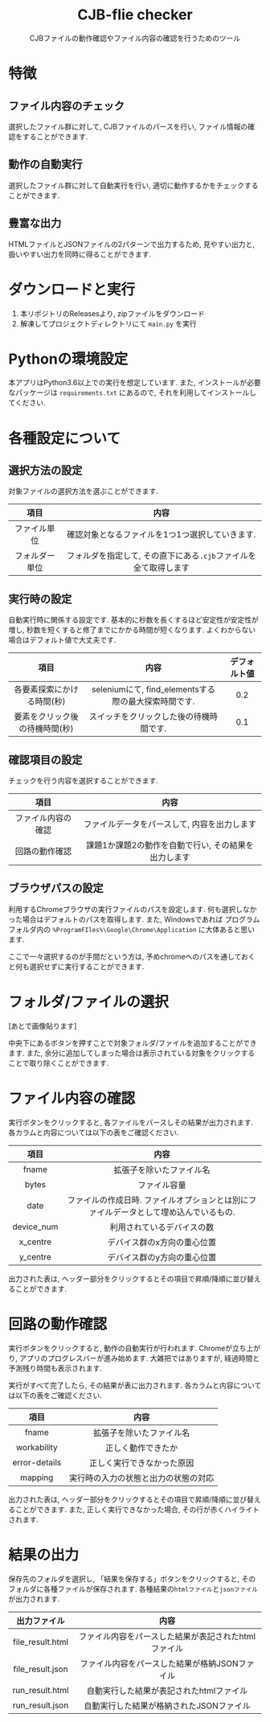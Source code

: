 <!-- <p align="center">
  <a href="https://gin-generate-random-name.df.r.appspot.com/" rel="noopener" target="_blank"><img width="90%" src="https://user-images.githubusercontent.com/31639255/107550423-5d931c80-6c14-11eb-90b8-2fdc5d301a02.png" alt="NameImpression logo"></a>
</p> -->


<h1 align="center">CJB-flie checker</h1>

<div align="center">

CJBファイルの動作確認やファイル内容の確認を行うためのツール

</div>

<h1>特徴</h1>

<h2>ファイル内容のチェック</h2>

選択したファイル群に対して, CJBファイルのパースを行い, ファイル情報の確認をすることができます.

<h2>動作の自動実行</h2>

選択したファイル群に対して自動実行を行い, 適切に動作するかをチェックすることができます.

<h2>豊富な出力</h2>

HTMLファイルとJSONファイルの2パターンで出力するため, 見やすい出力と, 扱いやすい出力を同時に得ることができます.

<h1>ダウンロードと実行</h1>

1. 本リポジトリのReleasesより, zipファイルをダウンロード
2. 解凍してプロジェクトディレクトリにて `main.py` を実行

<h1>Pythonの環境設定</h1>

本アプリはPython3.6以上での実行を想定しています.
また, インストールが必要なパッケージは `requirements.txt` にあるので, それを利用してインストールしてください.

<h1>各種設定について</h1>

<h2>選択方法の設定</h2>

対象ファイルの選択方法を選ぶことができます.

|      項目      |                               内容                               |
|:--------------:|:----------------------------------------------------------------:|
|  ファイル単位  |         確認対象となるファイルを1つ1つ選択していきます.          |
| フォルダー単位 | フォルダを指定して, その直下にある`.cjb`ファイルを全て取得します |

<h2>実行時の設定</h2>

自動実行時に関係する設定です. 基本的に秒数を長くするほど安定性が安定性が増し, 秒数を短くすると修了までにかかる時間が短くなります. よくわからない場合はデフォルト値で大丈夫です.

|              項目              |                         内容                         | デフォルト値 |
|:------------------------------:|:----------------------------------------------------:|:------------:|
|   各要素探索にかける時間(秒)   | seleniumにて, find_elementsする際の最大探索時間です. |     0.2      |
| 要素をクリック後の待機時間(秒) |       スイッチをクリックした後の待機時間です.        |     0.1      |

<h2>確認項目の設定</h2>

チェックを行う内容を選択することができます.

|        項目        |                         内容                         |
|:------------------:|:----------------------------------------------------:|
| ファイル内容の確認 |     ファイルデータをパースして, 内容を出力します     |
|   回路の動作確認   | 課題1か課題2の動作を自動で行い, その結果を出力します |

<h2>ブラウザパスの設定</h2>

利用するChromeブラウザの実行ファイルのパスを設定します. 何も選択しなかった場合はデフォルトのパスを取得します.
また, Windowsであれば プログラムフォルダ内の `%ProgramFIles%\Google\Chrome\Application` に大体あると思います.

ここで一々選択するのが手間だという方は, 予めchromeへのパスを通しておくと何も選択せずに実行することができます.

<h1>フォルダ/ファイルの選択</h1>

[あとで画像貼ります]

中央下にあるボタンを押すことで対象フォルダ/ファイルを追加することができます.
また, 余分に追加してしまった場合は表示されている対象をクリックすることで取り除くことができます.

<h1>ファイル内容の確認</h1>

実行ボタンをクリックすると, 各ファイルをパースしその結果が出力されます.
各カラムと内容については以下の表をご確認ください.

|    項目    |                                         内容                                          |
|:----------:|:-------------------------------------------------------------------------------------:|
|   fname    |                               拡張子を除いたファイル名                                |
|   bytes    |                                     ファイル容量                                      |
|    date    | ファイルの作成日時. ファイルオプションとは別にファイルデータとして埋め込んでいるもの. |
| device_num |                              利用されているデバイスの数                               |
|  x_centre  |                              デバイス群のx方向の重心位置                              |
|  y_centre  |                              デバイス群のy方向の重心位置                              |

出力された表は, ヘッダー部分をクリックするとその項目で昇順/降順に並び替えることができます.

<h1>回路の動作確認</h1>

実行ボタンをクリックすると, 動作の自動実行が行われます. Chromeが立ち上がり, アプリのプログレスバーが進み始めます.
大雑把ではありますが, 経過時間と予測残り時間も表示されます.

実行がすべて完了したら, その結果が表に出力されます. 各カラムと内容については以下の表をご確認ください.

|     項目      |                 内容                 |
|:-------------:|:------------------------------------:|
|     fname     |       拡張子を除いたファイル名       |
|  workability  |          正しく動作できたか          |
| error-details |      正しく実行できなかった原因      |
|    mapping    | 実行時の入力の状態と出力の状態の対応 |

出力された表は, ヘッダー部分をクリックするとその項目で昇順/降順に並び替えることができます.
また, 正しく実行できなかった場合, その行が赤くハイライトされます.

<h1>結果の出力</h1>

保存先のフォルダを選択し, 「結果を保存する」ボタンをクリックすると, そのフォルダに各種ファイルが保存されます.
各種結果の`htmlファイル`と`jsonファイル`が出力されます.

|     出力ファイル      |                 内容                 |
|:-------------:|:------------------------------------:|
|     file_result.html     |       ファイル内容をパースした結果が表記されたhtmlファイル       |
|     file_result.json     |       ファイル内容をパースした結果が格納JSONファイル       |
|     run_result.html     |       自動実行した結果が表記されたhtmlファイル       |
|     run_result.json     |       自動実行した結果が格納されたJSONファイル       |


<!-- <p><img src="https://raw.githubusercontent.com/gin-gonic/logo/master/color.png" alt="go-gin logo" width="25vw"> <a href="https://github.com/gin-gonic/gin" style="font-size: 5vw">Gin</a>: Gin is a web framework witten in Golang.</p> -->

<!-- <p><img src="https://user-images.githubusercontent.com/31639255/107553126-b7e1ac80-6c17-11eb-8cac-ec9e9d0c2db0.png" alt="React logo" width="35vw"> <a href="https://reactjs.org/" style="font-size: 5vw">React</a>: A JavaScript library for building user interfaces.</p> -->

<!-- <p><img src="https://user-images.githubusercontent.com/31639255/107553709-60900c00-6c18-11eb-884e-1b2d6f53117d.png" alt="App-Engine logo" width="33vw"> <a href="https://cloud.google.com/appengine/docs" style="font-size: 5vw">GAE</a>: GAE(Google App Engine) is a fully managed, serverless platform for developing and hosting web applications at scale.</p> -->

